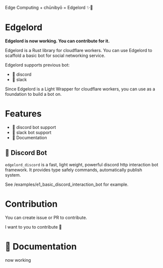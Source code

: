 Edge Computing + chūnibyō = Edgelord ✨👿

# Edgelord

**Edgelord is now working. You can contribute for it.**

Edgelord is a Rust library for cloudflare workers. 
You can use Edgelord to scaffold a basic bot for social networking service.

Edgelord supports previous bot:

- 🚧 discord
- 🚧 slack

Since Edgelord is a Light Wrapper for cloudflare workers, you can use as a foundation to build a bot on.

# Features

- 🚧 discord bot support
- 🚧 slack bot support
- 🚧 Documentation

## 🚧 Discord Bot

`edgelord_discord` is a fast, light weight, powerful discord http interaction bot framework.
It provides type safely commands, automatically publish system.

See /examples/e1_basic_discord_interaction_bot for example.

# Contribution

You can create issue or PR to contribute.

I want to you to contribute 💪

# 🚧 Documentation

now working
